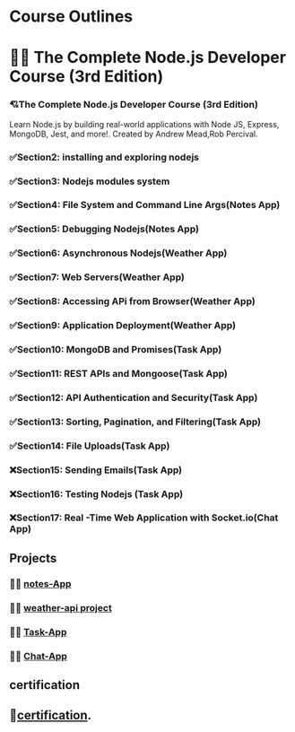 # Course Outlines

# 🤍🤍 The Complete Node.js Developer Course (3rd Edition)

### 💘The Complete Node.js Developer Course (3rd Edition)

Learn Node.js by building real-world applications with Node JS, Express, MongoDB, Jest, and more!. Created by Andrew Mead,Rob Percival.

### ✅Section2: installing and exploring nodejs

### ✅Section3: Nodejs modules system

### ✅Section4: File System and Command Line Args(Notes App)

### ✅Section5: Debugging Nodejs(Notes App)

### ✅Section6: Asynchronous Nodejs(Weather App)

### ✅Section7: Web Servers(Weather App)

### ✅Section8: Accessing APi from Browser(Weather App)

### ✅Section9: Application Deployment(Weather App)

### ✅Section10: MongoDB and Promises(Task App)

### ✅Section11: REST APIs and Mongoose(Task App)

### ✅Section12: API Authentication and Security(Task App)

### ✅Section13: Sorting, Pagination, and Filtering(Task App)

### ✅Section14: File Uploads(Task App)

### ❌Section15: Sending Emails(Task App)

### ❌Section16: Testing Nodejs (Task App)

### ❌Section17: Real -Time Web Application with Socket.io(Chat App)

## **Projects**

### 🐳🐳 [notes-App](https://github.com/mahmoud-farag/kalbonyan_elmarsos/tree/main/Udemy/04.The-Complete-Nodejs-Developer-Course-3rd%20Edition/04.File-System-and-Command-Line-Args-Notes--App)

### 🐳🐳 [weather-api project](https://farag-weather-api.herokuapp.com/)

### 🐳🐳 [Task-App]()

### 🐳🐳 [Chat-App]()

## **certification**

## 🥳[certification]().
